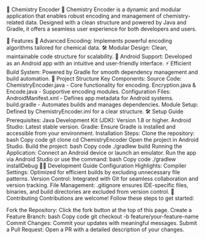 🌟 Chemistry Encoder 🌟
Chemistry Encoder is a dynamic and modular application that enables robust encoding and management of chemistry-related data. Designed with a clean structure and powered by Java and Gradle, it offers a seamless user experience for both developers and users.

🚀 Features
🔐 Advanced Encoding: Implements powerful encoding algorithms tailored for chemical data.
🛠 Modular Design: Clean, maintainable code structure for scalability.
📱 Android Support: Developed as an Android app with an intuitive and user-friendly interface.
⚡ Efficient Build System: Powered by Gradle for smooth dependency management and build automation.
📂 Project Structure
Key Components:
Source Code:
ChemistryEncoder.java - Core functionality for encoding.
Encryption.java & Encode.java - Supportive encoding modules.
Configuration Files:
AndroidManifest.xml - Defines app metadata for Android systems.
build.gradle - Automates builds and manages dependencies.
Module Setup: Defined by ChemistryEncoder.iml for a clear structure.
🛠 Setup Guide
Prerequisites:
Java Development Kit (JDK): Version 1.8 or higher.
Android Studio: Latest stable version.
Gradle: Ensure Gradle is installed and accessible from your environment.
Installation Steps:
Clone the repository:
bash
Copy code
git clone <repository-url>
cd ChemistryEncoder
Open the project in Android Studio.
Build the project:
bash
Copy code
./gradlew build
Running the Application:
Connect an Android device or launch an emulator.
Run the app via Android Studio or use the command:
bash
Copy code
./gradlew installDebug
👩‍💻 Development Guide
Configuration Highlights:
Compiler Settings: Optimized for efficient builds by excluding unnecessary file patterns.
Version Control: Integrated with Git for seamless collaboration and version tracking.
File Management:
.gitignore ensures IDE-specific files, binaries, and build directories are excluded from version control.
🤝 Contributing
Contributions are welcome! Follow these steps to get started:

Fork the Repository: Click the fork button at the top of this page.
Create a Feature Branch:
bash
Copy code
git checkout -b feature/your-feature-name
Commit Changes: Commit your updates with meaningful messages.
Submit a Pull Request: Open a PR with a detailed description of your changes.
